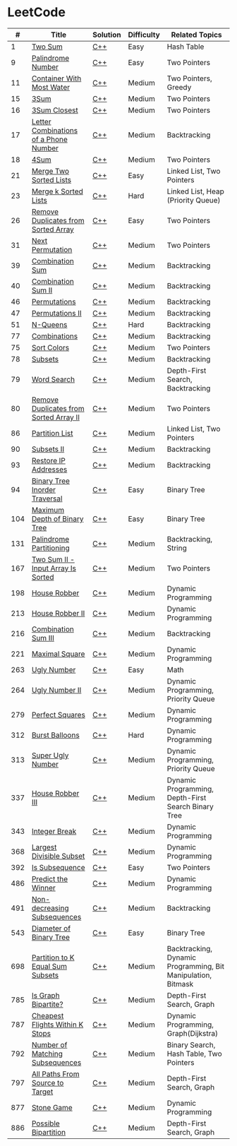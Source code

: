LeetCode
========

| # | Title | Solution | Difficulty | Related Topics |
|---| ----- | -------- | ---------- | -------------- |
|1|[Two Sum](https://leetcode.com/problems/two-sum/description/)| [C++](./algorithms/cpp/1.cpp)|Easy|Hash Table
|9|[Palindrome Number](https://leetcode.com/problems/palindrome-number/description/)| [C++](./algorithms/cpp/9.cpp)|Easy|Two Pointers
|11|[Container With Most Water](https://leetcode.com/problems/container-with-most-water/description/)| [C++](./algorithms/cpp/11.cpp)|Medium|Two Pointers, Greedy
|15|[3Sum](https://leetcode.com/problems/3sum/)| [C++](./algorithms/cpp/15.cpp)|Medium|Two Pointers
|16|[3Sum Closest](https://leetcode.com/problems/3sum-closest/description/)| [C++](./algorithms/cpp/16.cpp)|Medium|Two Pointers
|17|[Letter Combinations of a Phone Number](https://leetcode.com/problems/letter-combinations-of-a-phone-number/description/)| [C++](./algorithms/cpp/17.cpp)|Medium|Backtracking
|18|[4Sum](https://leetcode.com/problems/4sum/description/)| [C++](./algorithms/cpp/18.cpp)|Medium|Two Pointers
|21|[Merge Two Sorted Lists](https://leetcode.com/problems/merge-two-sorted-lists/)| [C++](./algorithms/cpp/21.cpp)|Easy|Linked List, Two Pointers
|23|[Merge k Sorted Lists](https://leetcode.com/problems/merge-k-sorted-lists/)| [C++](./algorithms/cpp/23.cpp)|Hard|Linked List, Heap (Priority Queue)
|26|[Remove Duplicates from Sorted Array](https://leetcode.com/problems/remove-duplicates-from-sorted-array/description/)| [C++](./algorithms/cpp/26.cpp)|Easy|Two Pointers
|31|[Next Permutation](https://leetcode.com/problems/next-permutation/description/)| [C++](./algorithms/cpp/31.cpp)|Medium|Two Pointers
|39|[Combination Sum](https://leetcode.com/problems/combination-sum/description/)| [C++](./algorithms/cpp/39.cpp)|Medium|Backtracking
|40|[Combination Sum II](https://leetcode.com/problems/combination-sum-ii/description/)| [C++](./algorithms/cpp/40.cpp)|Medium|Backtracking
|46|[Permutations](https://leetcode.com/problems/permutations/description/)| [C++](./algorithms/cpp/46.cpp)|Medium|Backtracking
|47|[Permutations II](https://leetcode.com/problems/permutations-ii/description/)| [C++](./algorithms/cpp/47.cpp)|Medium|Backtracking
|51|[N-Queens](https://leetcode.com/problems/n-queens/)| [C++](./algorithms/cpp/51.cpp)|Hard|Backtracking
|77|[Combinations](https://leetcode.com/problems/combinations/description/)| [C++](./algorithms/cpp/77.cpp)|Medium|Backtracking
|75|[Sort Colors](https://leetcode.com/problems/sort-colors/description/)| [C++](./algorithms/cpp/75.cpp)|Medium|Two Pointers
|78|[Subsets](https://leetcode.com/problems/subsets/description/)| [C++](./algorithms/cpp/78.cpp)|Medium|Backtracking
|79|[Word Search](https://leetcode.com/problems/word-search/description/)| [C++](./algorithms/cpp/79.cpp)|Medium|Depth-First Search, Backtracking
|80|[Remove Duplicates from Sorted Array II](https://leetcode.com/problems/remove-duplicates-from-sorted-array-ii/description/)| [C++](./algorithms/cpp/80.cpp)|Medium|Two Pointers
|86|[Partition List](https://leetcode.com/problems/partition-list/)| [C++](./algorithms/cpp/86.cpp)|Medium|Linked List, Two Pointers
|90|[Subsets II](https://leetcode.com/problems/subsets-ii/description/)| [C++](./algorithms/cpp/90.cpp)|Medium|Backtracking
|93|[Restore IP Addresses](https://leetcode.com/problems/restore-ip-addresses/description/)| [C++](./algorithms/cpp/93.cpp)|Medium|Backtracking
|94|[Binary Tree Inorder Traversal](https://leetcode.com/problems/binary-tree-inorder-traversal/description/)| [C++](./algorithms/cpp/94.cpp)|Easy|Binary Tree
|104|[Maximum Depth of Binary Tree](https://leetcode.com/problems/maximum-depth-of-binary-tree/description/)| [C++](./algorithms/cpp/104.cpp)|Easy|Binary Tree
|131|[Palindrome Partitioning](https://leetcode.com/problems/palindrome-partitioning/description/)| [C++](./algorithms/cpp/131.cpp)|Medium|Backtracking, String
|167|[Two Sum II - Input Array Is Sorted](https://leetcode.com/problems/two-sum-ii-input-array-is-sorted/description/)| [C++](./algorithms/cpp/167.cpp)|Medium|Two Pointers
|198|[House Robber](https://leetcode.com/problems/house-robber/description/)| [C++](./algorithms/cpp/198.cpp)|Medium|Dynamic Programming
|213|[House Robber II](https://leetcode.com/problems/house-robber-ii/description/)| [C++](./algorithms/cpp/213.cpp)|Medium|Dynamic Programming
|216|[Combination Sum III](https://leetcode.com/problems/combination-sum-iii/description/)| [C++](./algorithms/cpp/216.cpp)|Medium|Backtracking
|221|[Maximal Square](https://leetcode.com/problems/maximal-square/description/)| [C++](./algorithms/cpp/221.cpp)|Medium|Dynamic Programming
|263|[Ugly Number](https://leetcode.com/problems/ugly-number/)| [C++](./algorithms/cpp/263.cpp)|Easy|Math
|264|[Ugly Number II](https://leetcode.com/problems/ugly-number-ii/)| [C++](./algorithms/cpp/264.cpp)|Medium|Dynamic Programming, Priority Queue
|279|[Perfect Squares](https://leetcode.com/problems/perfect-squares/description/)| [C++](./algorithms/cpp/279.cpp)|Medium|Dynamic Programming
|312|[Burst Balloons](https://leetcode.com/problems/burst-balloons/description/)| [C++](./algorithms/cpp/312.cpp)|Hard|Dynamic Programming
|313|[Super Ugly Number](https://leetcode.com/problems/ugly-number-ii/description/)| [C++](./algorithms/cpp/313.cpp)|Medium|Dynamic Programming, Priority Queue
|337|[House Robber III](https://leetcode.com/problems/house-robber-iii/description/)| [C++](./algorithms/cpp/337.cpp)|Medium|Dynamic Programming, Depth-First Search Binary Tree
|343|[Integer Break](https://leetcode.com/problems/integer-break/description/)| [C++](./algorithms/cpp/343.cpp)|Medium|Dynamic Programming
|368|[Largest Divisible Subset](https://leetcode.com/problems/largest-divisible-subset/description/)| [C++](./algorithms/cpp/368.cpp)|Medium|Dynamic Programming
|392|[Is Subsequence](https://leetcode.com/problems/is-subsequence/description/)| [C++](./algorithms/cpp/392.cpp)|Easy|Two Pointers
|486|[Predict the Winner](https://leetcode.com/problems/predict-the-winner/description/)| [C++](./algorithms/cpp/486.cpp)|Medium|Dynamic Programming
|491|[Non-decreasing Subsequences](https://leetcode.com/problems/non-decreasing-subsequences/description/)| [C++](./algorithms/cpp/491.cpp)|Medium|Backtracking
|543|[Diameter of Binary Tree](https://leetcode.com/problems/diameter-of-binary-tree/)| [C++](./algorithms/cpp/543.cpp)|Easy|Binary Tree
|698|[Partition to K Equal Sum Subsets](https://leetcode.com/problems/partition-to-k-equal-sum-subsets/)| [C++](./algorithms/cpp/698.cpp)|Medium|Backtracking, Dynamic Programming, Bit Manipulation, Bitmask
|785|[Is Graph Bipartite?](https://leetcode.com/problems/is-graph-bipartite/description/)| [C++](./algorithms/cpp/785.cpp)|Medium|Depth-First Search, Graph
|787|[Cheapest Flights Within K Stops](https://leetcode.com/problems/cheapest-flights-within-k-stops/description/)| [C++](./algorithms/cpp/787.cpp)|Medium|Dynamic Programming, Graph(Dijkstra)
|792|[Number of Matching Subsequences](https://leetcode.com/problems/number-of-matching-subsequences/description/)| [C++](./algorithms/cpp/792.cpp)|Medium|Binary Search, Hash Table, Two Pointers
|797|[All Paths From Source to Target](https://leetcode.com/problems/all-paths-from-source-to-target/)| [C++](./algorithms/cpp/797.cpp)|Medium|Depth-First Search, Graph
|877|[Stone Game](https://leetcode.com/problems/stone-game/description/)| [C++](./algorithms/cpp/877.cpp)|Medium|Dynamic Programming
|886|[Possible Bipartition](https://leetcode.com/problems/possible-bipartition/description/)| [C++](./algorithms/cpp/886.cpp)|Medium|Depth-First Search, Graph

<!--
||[]()| [C++](./algorithms/cpp/.cpp)|Easy|
||[]()| [C++](./algorithms/cpp/.cpp)|Medium|
||[]()| [C++](./algorithms/cpp/.cpp)|Hard|
-->
